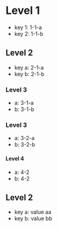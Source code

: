 # Level 1
- key 1: 1-1-a
- key 2: 1-1-b

## Level 2
- key a: 2-1-a
- key b: 2-1-b

### Level 3
- a: 3-1-a
- b: 3-1-b

### Level 3
- a: 3-2-a
- b: 3-2-b

#### Level 4
- a: 4-2
- b: 4-2

## Level 2
- key a: value aa
- key b: value bb
